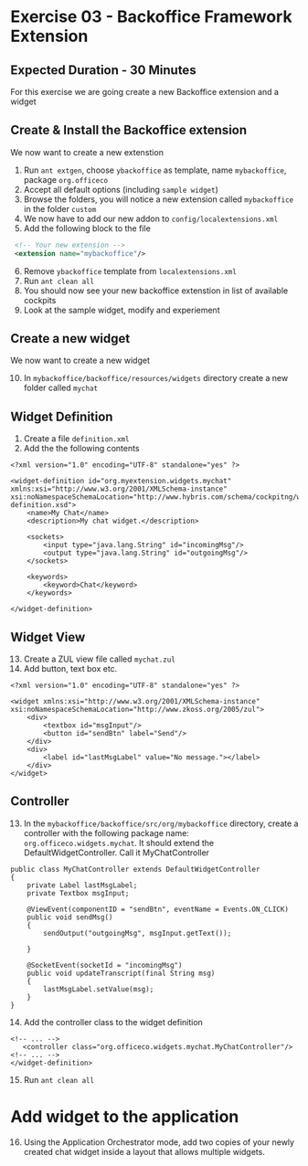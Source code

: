 # Exercise 03 - Backoffice Framework Extension 
## Expected Duration - 30 Minutes

For this exercise we are going create a new Backoffice extension and a widget


## Create & Install the Backoffice extension

We now want to create a new extenstion

1. Run `ant extgen`, choose `ybackoffice` as template, name `mybackoffice`, package `org.officeco`
2. Accept all default options (including `sample widget`)
3. Browse the folders, you will notice a new extension called `mybackoffice` in the folder `custom`
4. We now have to add our new addon to `config/localextensions.xml`
5. Add the following block to the file

```xml
 <!-- Your new extension -->
 <extension name="mybackoffice"/>  
```
6. Remove `ybackoffice` template from `localextensions.xml`
7. Run `ant clean all`
8. You should now see your new backoffice extenstion in list of available cockpits
9. Look at the sample widget, modify and experiement


## Create a new widget

We now want to create a new widget

10. In `mybackoffice/backoffice/resources/widgets` directory create a new folder called `mychat`
    
## Widget Definition
1.  Create a file `definition.xml`
2.  Add the the following contents

```
<?xml version="1.0" encoding="UTF-8" standalone="yes" ?>
 
<widget-definition id="org.myextension.widgets.mychat" xmlns:xsi="http://www.w3.org/2001/XMLSchema-instance" xsi:noNamespaceSchemaLocation="http://www.hybris.com/schema/cockpitng/widget-definition.xsd">
	<name>My Chat</name>
	<description>My chat widget.</description>

	<sockets>
		<input type="java.lang.String" id="incomingMsg"/>
		<output type="java.lang.String" id="outgoingMsg"/>
	</sockets>
	
	<keywords>
		<keyword>Chat</keyword>
	</keywords>
	
</widget-definition>

``` 

## Widget View 
13. Create a ZUL view file called `mychat.zul`
14. Add button, text box etc. 

```
<?xml version="1.0" encoding="UTF-8" standalone="yes" ?>

<widget xmlns:xsi="http://www.w3.org/2001/XMLSchema-instance" xsi:noNamespaceSchemaLocation="http://www.zkoss.org/2005/zul">
	<div>
		<textbox id="msgInput"/>
		<button id="sendBtn" label="Send"/>
	</div>
	<div>
		<label id="lastMsgLabel" value="No message."></label>
	</div>
</widget>
```

## Controller
13. In the `mybackoffice/backoffice/src/org/mybackoffice` directory, create a controller with the following package name: `org.officeco.widgets.mychat`. It should extend the DefaultWidgetController. Call it MyChatController


```
public class MyChatController extends DefaultWidgetController
{
	private Label lastMsgLabel;
	private Textbox msgInput;

	@ViewEvent(componentID = "sendBtn", eventName = Events.ON_CLICK)
	public void sendMsg()
	{
		sendOutput("outgoingMsg", msgInput.getText());

	}

	@SocketEvent(socketId = "incomingMsg")
	public void updateTranscript(final String msg)
	{
		lastMsgLabel.setValue(msg);
	}
}
```

14. Add the controller class to the widget definition

```
<!-- ... -->
   <controller class="org.officeco.widgets.mychat.MyChatController"/>
<!-- ... -->
</widget-definition>
```
15. Run `ant clean all`

# Add widget to the application
16. Using the Application Orchestrator mode, add two copies of your newly created chat widget inside a layout that allows multiple widgets.



